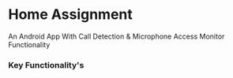 # Home Assignment
An Android App With Call Detection & Microphone Access Monitor Functionality

### Key Functionality's
